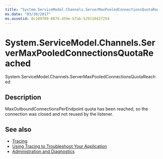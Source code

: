 ```yaml
---
title: "System.ServiceModel.Channels.ServerMaxPooledConnectionsQuotaReached"
ms.date: "03/30/2017"
ms.assetid: 0c189f09-887d-459e-b7ab-529110437254
---
```

# System.ServiceModel.Channels.ServerMaxPooledConnectionsQuotaReached
System.ServiceModel.Channels.ServerMaxPooledConnectionsQuotaReached  
  
## Description  
 MaxOutboundConnectionsPerEndpoint quota has been reached, so the connection was closed and not reused by the listener.  
  
## See also
- [Tracing](../../../../../docs/framework/wcf/diagnostics/tracing/index.md)
- [Using Tracing to Troubleshoot Your Application](../../../../../docs/framework/wcf/diagnostics/tracing/using-tracing-to-troubleshoot-your-application.md)
- [Administration and Diagnostics](../../../../../docs/framework/wcf/diagnostics/index.md)
